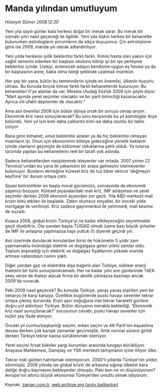 # Manda yılından umutluyum

*Hüseyin Sümer 2008.12.30*

<tr><td class="metin" colspan="2" style="padding-top: 20px; padding-left: 5px; padding-right: 10px;">Yeni yıla sayılı günler kala herkesi doğal bir merak sarar. Bu merak bir sonraki yılın nasıl geçeceği ile ilgilidir. Yeni yıla ilişkin herkes bir kehanette bulunurken astrologların yorumlarını da sıkça duyuyoruz. Çin astrolojisine göre ise 2009, manda yılı olarak adlandırılıyor.</td></tr><tr><td class="metin" colspan="2" style="padding-top: 20px; padding-left: 5px; padding-right: 10px;"><p> Yeni yılda herkesin iyilik beklentisi farklı farklı. Kimisi hasta olan yakını için sağlık temenni ederken bir başkası okulunu bitirip iyi bir işe yerleşme beklentisi içinde. Listeyi, evlenecek adayın kendisine uygun eş hevesi ya da bir başkasının anne, baba olma isteği şeklinde uzatmak mümkün.
<p> Her şey bir yana, bütün bu temennilerin içinde en önemlisi, ülkenin huzurlu olması. Bu konuda birçok kimse farklı farklı kehanetlerde bulunuyor. Bu kehanetleri ti'ye alanlar da var. Mesela Uludağ Sözlük 2009 için şöyle diyor: "Mart ayında yerel seçimler olacaktır ve bir parti birinciliği kazanacaktır. Ayrıca irili ufaklı depremler de olacaktır."
<p>Ama asıl önemlisi 2009 için bütün dünya ortak bir soruya cevap arıyor: Ekonomik kriz nasıl sonuçlanacak? Bu soru karşısında bu yıl astrologlar ikiye bölündü. Yeni yıl için kimi daha çalkantılı kimi ise daha olumlu bir tablo çiziyor. 
<p> Bana göre kehanet, umut beklentisi azalan ya da hiç beklentisi olmayan insanların işi. Onun için ekonominin kötüye gideceğine yönelik beklenti içinde olanların geçmişte de kötümser olduklarına şahit olduk. Ya tutarsa tarzında yapılan bu kehanetlerin reel bir tarafı yok aslında.
<p> Sadece kehanetlerden nasiplenmek isteyenler var ortada. 2007 yılının 22 Temmuz'undan bu yana iki yakamızın bir araya gelmesini istemeyenler bulunuyor. Bunların ekmeğine küresel kriz de tuz biber ekince 'değmeyin keyfime' bir durum ortaya çıktı.
<p> Siyasi belirsizlikler en başta moral gücümüzü, sonrasında da ekonomik yapımızı bozuyor. Küresel piyasalardaki mali kriz, IMF anlaşması ve yerel seçimler derken 2008 ekonomi açısından zor geçti. Yıla ABD merkezli mali krizin kötü etkileri ile başladık. Zaten olumsuz sinyaller, bir önceki yılda mortgage ile verilmişti. Kriz sadece gayrimenkul ile yetinmedi, mali kesime de sıçradı. 
<p> Kısaca 2008, global krizin Türkiye'yi ne kadar etkileyeceğini seyretmekle geçti diyebiliriz. Öte yandan başta TÜSİAD olmak üzere bazı büyük şirketler de IMF ile anlaşma yapılmazsa hapı yuttuk (!) diyerek geçirdi yılı. 
<p> Asıl üzerinde durulacak konulardan birisi de hükümetin 5 yıldır zam yapmamakla övündüğü elektrik ve doğalgaza gelen yüklü zamlar oldu. Toplum alışmadığı için elektrik ve doğalgaz fiyatlarının yüksek oranda artması vatandaşın canını yaktı.
<p> Diğer yandan gaz ve elektrikte dışa bağımlı olan Türkiye, nükleer enerji ihalesini bir türlü sonuçlandıramadı. Her ne kadar yılın son günlerinde TAEK okey verse de ihaleyi alacak firma bir aksilik çıkmazsa kazmayı ancak 2009'da vuracak. 
<p> Peki 2009 nasıl geçecek? Bu konuda Türkiye, yavaş yavaş pişirilen yeni bir senaryo ile karşı karşıya. Özellikle bugünlerde puslu havayı sevenler tekrar ortaya çıkmış durumda. Kışın aşırı soğuğuna inat tekrar hararetli günlere doğru yol aldırılıyor Türkiye. Bütün dünyanın merakla beklediği, 'Ekonomik kriz nasıl sonuçlanacak?' sorusunun cevabı, puslu havayı sevenler için hiçbir şey ifade etmiyor. 
<p> Önceki yıl cumhurbaşkanlığı seçimi, erken seçim ve AK Parti'nin kapatılma davası derken çok karışık zamanlar geçirmiştik. Artık normal sürece girildi derken Türkiye tekrar kaosa sürüklenmek isteniyor. 
<p> Yerel seçimi fırsat bilenler yargı kurumları arasında kavgayı körüklüyor. Anayasa Mahkemesi, Danıştay ve YSK merkezli tartışmanın içine itiliyor ülke. 
<p> Tekrar eski günleri hatırlamak istemiyorum. 2000'li yıllarda Türkiye'nin yıldızı sönmüştü. 2008 yılında ise global krizin de arkasına sığınıp ülkenin kara deliğe doğru kaymasını bekleyenler olmuştu. Peki ben ne mi düşünüyorum? Avrupa'nın altıncı büyük ekonomisi Türkiye'den umutlu olmak istiyorum.<br/></p></p></p></p></p></p></p></p></p></p></p></p></p></td></tr>

Kaynak: [zaman.com.tr](http://zaman.com.tr/yazar.do?yazino=789666), [web.archive.org (arşiv bağlantısı)](http://web.archive.org/web/20090304144247/http://www.zaman.com.tr:80/yazar.do?yazino=789666)
